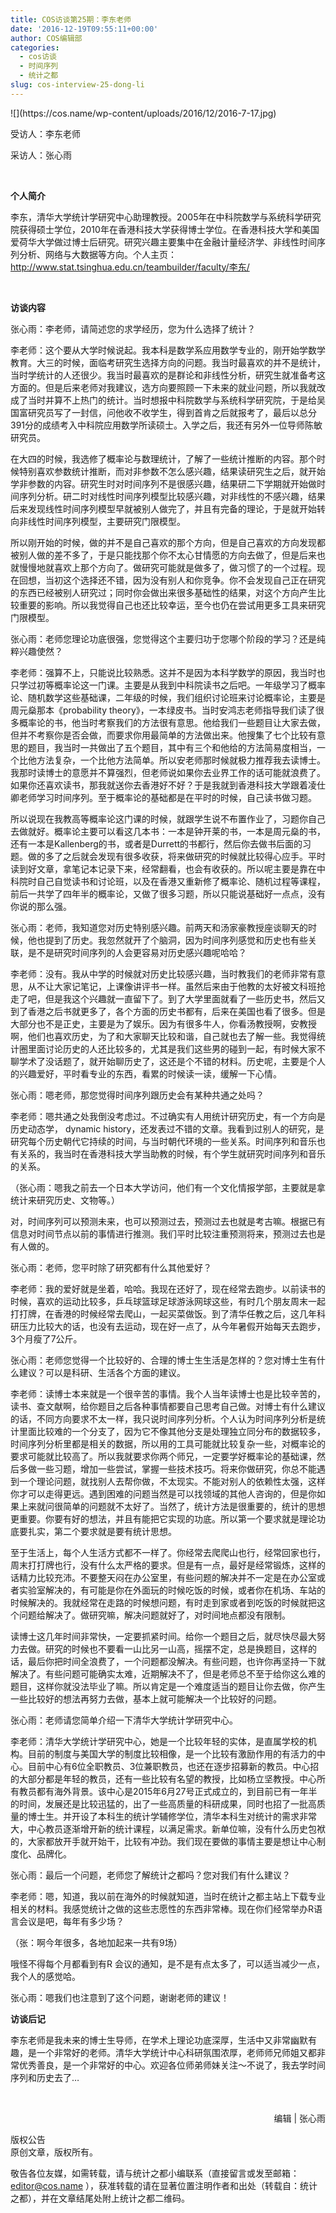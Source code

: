 ```yaml
---
title: COS访谈第25期：李东老师
date: '2016-12-19T09:55:11+00:00'
author: COS编辑部
categories:
  - cos访谈
  - 时间序列
  - 统计之都
slug: cos-interview-25-dong-li
---
```


<p class="p1">
  ![](https://cos.name/wp-content/uploads/2016/12/2016-7-17.jpg)
</p>

<p class="p1">
  <span class="s1">受访人：李东老师</span>
</p>

<p class="p1">
  <span class="s1">采访人：张心雨</span>
</p>

<p class="p2">
  <span class="s1"> </span>
</p>

<p class="p4">
  <span class="s1"><b>个人简介</b></span>
</p>

<p class="p1">
  <span class="s1">李东，清华大学统计学研究中心助理教授。2005年在中科院数学与系统科学研究院获得硕士学位，2010年在香港科技大学获得博士学位。在香港科技大学和美国爱荷华大学做过博士后研究。研究兴趣主要集中在金融计量经济学、非线性时间序列分析、网络与大数据等方向。个人主页：</span><a href="http://www.stat.tsinghua.edu.cn/teambuilder/faculty/李东/"><span class="s2">http://www.stat.tsinghua.edu.cn/teambuilder/faculty/李东/</span></a>
</p>

<p class="p2">
  <span class="s1"> </span><!--more-->
</p>

<p class="p4">
  <span class="s1"><b>访谈内容</b></span>
</p>

<p class="p5">
  <span class="s1">张心雨：李老师，请简述您的求学经历，您为什么选择了统计？</span>
</p>

<p class="p4">
  <span class="s1">李老师：这个要从大学时候说起。我本科是数学系应用数学专业的，刚开始学数学教育。大三的时候，面临考研究生选择方向的问题。我当时最喜欢的并不是统计，当时学统计的人还很少。我当时最喜欢的是群论和非线性分析，研究生就准备考这方面的。但是后来老师对我建议，选方向要照顾一下未来的就业问题，所以我就改成了当时并算不上热门的统计。当时想报中科院数学与系统科学研究院，于是给吴国富研究员写了一封信，问他收不收学生，得到首肯之后就报考了，最后以总分391分的成绩考入中科院应用数学所读硕士。入学之后，我还有另外一位导师陈敏研究员。</span>
</p>

<p class="p4">
  <span class="s1">在大四的时候，我选修了概率论与数理统计，了解了一些统计推断的内容。那个时候特别喜欢参数统计推断，而对非参数不怎么感兴趣，结果读研究生之后，就开始学非参数的内容。研究生时对时间序列不是很感兴趣，结果研二下学期就开始做时间序列分析。研二时对线性时间序列模型比较感兴趣，对非线性的不感兴趣，结果后来发现线性时间序列模型早就被别人做完了，并且有完备的理论，于是就开始转向非线性时间序列模型，主要研究门限模型。</span>
</p>

<p class="p4">
  <span class="s1">所以刚开始的时候，做的并不是自己喜欢的那个方向，但是自己喜欢的方向发现都被别人做的差不多了，于是只能找那个你不太心甘情愿的方向去做了，但是后来也就慢慢地就喜欢上那个方向了。做研究可能就是做多了，做习惯了的一个过程。现在回想，当初这个选择还不错，因为没有别人和你竞争。你不会发现自己正在研究的东西已经被别人研究过；同时你会做出来很多基础性的结果，对这个方向产生比较重要的影响。所以我觉得自己也还比较幸运，至今也仍在尝试用更多工具来研究门限模型。</span>
</p>

<p class="p5">
  <span class="s1">张心雨：老师您理论功底很强，您觉得这个主要归功于您哪个阶段的学习？还是纯粹兴趣使然？</span>
</p>

<p class="p4">
  <span class="s1">李老师：强算不上，只能说比较熟悉。这并不是因为本科学数学的原因，我当时也只学过初等概率论这一门课。主要是从我到中科院读书之后吧。一年级学习了概率论、随机数学这些基础课，二年级的时候，我们组织讨论班来讨论概率论，主要是周元燊那本《probability theory》，一本绿皮书。当时安鸿志老师指导我们读了很多概率论的书，他当时考察我们的方法很有意思。他给我们一些题目让大家去做，但并不考察你是否会做，而要求你用最简单的方法做出来。他搜集了七个比较有意思的题目，我当时一共做出了五个题目，其中有三个和他给的方法简易度相当，一个比他方法复杂，一个比他方法简单。所以安老师那时候就极力推荐我去读博士。我那时读博士的意愿并不算强烈，但老师说如果你去业界工作的话可能就浪费了。如果你还喜欢读书，那我就送你去香港好不好？于是我就到香港科技大学跟着凌仕卿老师学习时间序列。至于概率论的基础都是在平时的时候，自己读书做习题。</span>
</p>

<p class="p4">
  <span class="s1">所以说现在我教高等概率论这门课的时候，就跟学生说不布置作业了，习题你自己去做就好。概率论主要可以看这几本书：一本是钟开莱的书，一本是周元燊的书，还有一本是</span><span class="s3">Kallenberg</span><span class="s1">的书，或者是</span><span class="s3">Durrett</span><span class="s1">的书都行，然后你去做书后面的习题。做的多了之后就会发现有很多收获，将来做研究的时候就比较得心应手。平时读到好文章，拿笔记本记录下来，经常翻看，也会有收获的。所以呢主要是靠在中科院时自己自觉读书和讨论班，以及在香港又重新修了概率论、随机过程等课程，前后一共学了四年半的概率论，又做了很多习题，所以只能说基础好一点点，没有你说的那么强。</span>
</p>

<p class="p5">
  <span class="s1">张心雨：老师，我知道您对历史特别感兴趣。前两天和汤家豪教授座谈聊天的时候，他也提到了历史。我忽然就开了个脑洞，因为时间序列感觉和历史也有些关联，是不是研究时间序列的人会更容易对历史感兴趣呢哈哈？</span>
</p>

<p class="p4">
  <span class="s1">李老师：没有。我从中学的时候就对历史比较感兴趣，当时教我们的老师非常有意思，从不让大家记笔记，上课像讲评书一样。虽然后来由于他教的太好被文科班抢走了吧，但是我这个兴趣就一直留下了。到了大学里面就看了一些历史书，然后又到了香港之后书就更多了，各个方面的历史书都有，后来在美国也看了很多。但是大部分也不是正史，主要是为了娱乐。因为有很多牛人，你看汤教授啊，安教授啊，他们也喜欢历史，为了和大家聊天比较和谐，自己就也去了解一些。我觉得统计圈里面讨论历史的人还比较多的，尤其是我们这些男的碰到一起，有时候大家不聊学术了没话题了，就开始聊历史了，这还是个不错的材料。历史呢，主要是个人的兴趣爱好，平时看专业的东西，看累的时候读一读，缓解一下心情。</span>
</p>

<p class="p5">
  <span class="s1">张心雨：嗯老师，那您觉得时间序列跟历史会有某种共通之处吗？</span>
</p>

<p class="p6">
  <span class="s1">李老师：嗯共通之处我倒没考虑过。不过确实有人用统计研究历史，有一个方向是历史动态学， dynamic history，还发表过不错的文章。我看到过别人的研究，是研究每个历史朝代它持续的时间，与当时朝代环境的一些关系。时间序列和音乐也有关系的，我当时在香港科技大学当助教的时候，有个学生就研究时间序列和音乐的关系。</span>
</p>

<p class="p6">
  <span class="s1">（张心雨：嗯我之前去一个日本大学访问，他们有一个文化情报学部，主要就是拿统计来研究历史、文物等。）</span>
</p>

<p class="p6">
  <span class="s1">对，时间序列可以预测未来，也可以预测过去，预测过去也就是考古嘛。根据已有信息对时间节点以前的事情进行推测。我们平时比较注重预测将来，预测过去也是有人做的。</span>
</p>

<p class="p5">
  <span class="s1">张心雨：老师，您平时除了研究都有什么其他爱好？</span>
</p>

<p class="p4">
  <span class="s1">李老师：我的爱好就是坐着，哈哈。我现在还好了，现在经常去跑步。以前读书的时候，喜欢的运动比较多，乒乓球篮球足球游泳网球这些，有时几个朋友周末一起打打牌，在香港的时候经常去爬山，一起买菜做饭。到了清华任教之后，这几年科研压力比较大的话，也没有去运动，现在好一点了，从今年暑假开始每天去跑步，3个月瘦了7公斤。</span>
</p>

<p class="p5">
  <span class="s1">张心雨：老师您觉得一个比较好的、合理的博士生生活是怎样的？您对博士生有什么建议？可以是科研、生活各个方面的建议。</span>
</p>

<p class="p4">
  <span class="s1">李老师：读博士本来就是一个很辛苦的事情。我个人当年读博士也是比较辛苦的，读书、查文献啊，给你题目之后各种事情都要自己思考自己做。对博士有什么建议的话，不同方向要求不太一样，我只说时间序列分析。个人认为时间序列分析是统计里面比较难的一个分支了，因为它不像其他分支是处理独立同分布的数据较多，时间序列分析里都是相关的数据，所以用的工具可能就比较复杂一些，对概率论的要求可能就比较高了。所以我就要求你两个师兄，一定要学好概率论的基础课，然后多做一些习题，增加一些尝试，掌握一些技术技巧。将来你做研究，你总不能遇到一个理论问题，就找别人去帮你做，不太现实。不能对别人的依赖性太强，这样你才可以走得更远。遇到困难的问题当然是可以找领域的其他人咨询的，但是你如果上来就问很简单的问题就不太好了。当然了，统计方法是很重要的，统计的思想更重要。你要有好的想法，并且有能把它实现的功底。所以第一个要求就是理论功底要扎实，第二个要求就是要有统计思想。</span>
</p>

<p class="p4">
  <span class="s1">至于生活上，每个人生活方式都不一样了。你经常去爬爬山也行，经常回家也行，周末打打牌也行，没有什么太严格的要求。但是有一点，最好是经常锻炼，这样的话精力比较充沛。不要整天闷在办公室里，有些问题的解决并不一定是在办公室或者实验室解决的，有可能是你在外面玩的时候吃饭的时候，或者你在机场、车站的时候解决的。我就经常在走路的时候想问题，有时走到家或者到吃饭的时候就把这个问题给解决了。做研究嘛，解决问题就好了，对时间地点都没有限制。</span>
</p>

<p class="p4">
  <span class="s1">读博士这几年时间非常快，一定要抓紧时间。给你一个题目之后，就尽快尽最大努力去做。研究的时候也不要看一山比另一山高，摇摆不定，总是换题目，这样的话，最后你把时间全浪费了，一个问题都没解决。有些问题，也许你再坚持一下就解决了。有些问题可能确实太难，近期解决不了，但是老师总不至于给你这么难的题目，这样你就没法毕业了嘛。所以肯定是一个难度适当的题目让你去做，你产生一些比较好的想法再努力去做，基本上就可能解决一个比较好的问题。</span>
</p>

<p class="p5">
  <span class="s1">张心雨：老师请您简单介绍一下清华大学统计学研究中心。</span>
</p>

<p class="p4">
  <span class="s1">李老师：清华大学统计学研究中心，她是一个比较年轻的实体，是直属学校的机构。目前的制度与美国大学的制度比较相像，是一个比较有激励作用的有活力的中心。目前中心有6位全职教员、3位兼职教员，也还在逐步招募新的教员。中心招的大部分都是年轻的教员，还有一些比较有名望的教授，比如杨立坚教授。中心所有教员都有海外背景。该中心是2015年6月27号正式成立的，到目前已有一年半的时间，发展还是比较迅猛的，出了一些高质量的科研成果，同时也招了一批高质量的博士生。并开设了本科生的统计学辅修学位，清华本科生对统计的需求非常大，中心教员逐渐增开新的统计课程，以满足需求。新单位嘛，没有什么历史包袱的，大家都放开手就开始干，比较有冲劲。我们现在要做的事情主要是想让中心制度化、品牌化。</span>
</p>

<p class="p5">
  <span class="s1">张心雨：最后一个问题，老师您了解统计之都吗？您对我们有什么建议？</span>
</p>

<p class="p4">
  <span class="s1">李老师：嗯，知道，我以前在海外的时候就知道，当时在统计之都主站上下载专业相关的材料。我感觉统计之做的这些志愿性的东西非常棒。现在你们经常举办R语言会议是吧，每年有多少场？</span>
</p>

<p class="p4">
  <span class="s1">（张：啊今年很多，各地加起来一共有9场）</span>
</p>

<p class="p4">
  <span class="s1">哦怪不得每个月都看到有R 会议的通知，是不是有点太多了，可以适当减少一点，我个人的感觉哈。</span>
</p>

<p class="p5">
  <span class="s1">张心雨：嗯我们也注意到了这个问题，谢谢老师的建议！</span>
</p>

<p class="p4">
  <span class="s1"><b>访谈后记</b></span>
</p>

<p class="p1">
  <span class="s1">李东老师是我未来的博士生导师，在学术上理论功底深厚，生活中又非常幽默有趣，是一个非常好的老师。清华大学统计中心科研氛围浓厚，老师师兄师姐又都非常优秀善良，是一个非常好的中心。欢迎各位师弟师妹关注～不说了，我去学时间序列和历史去了…</span>
</p>

<p class="p1">
  <span class="s1"> </span>
</p>

<p class="p9" style="text-align: right;">
  <span class="s1">编辑 | 张心雨</span>
</p><section class=""> <section class="">版权公告</section> </section> <section class=""> <section class=""> <section class="">原创文章，版权所有。</section> 

敬告各位友媒，如需转载，请与统计之都小编联系（直接留言或发至邮箱：editor@cos.name ），获准转载的请在显著位置注明作者和出处（转载自：统计之都），并在文章结尾处附上统计之都二维码。</section> </section> 

<p class="p14">
  <span class="s1">​</span>
</p>
